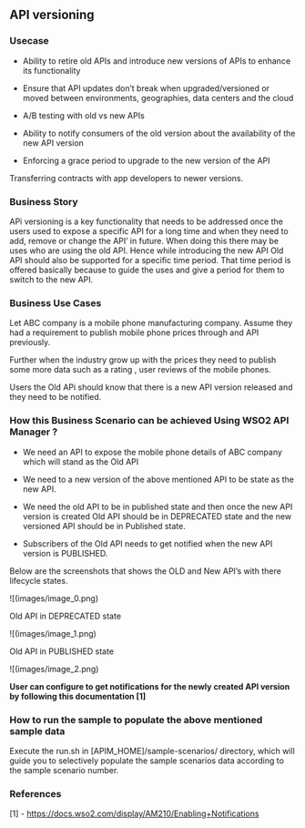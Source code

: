 ## API versioning

### Usecase

* Ability to retire old APIs and introduce new versions of APIs to enhance its functionality

* Ensure that API updates don’t break when upgraded/versioned or moved between environments, geographies, data centers and the cloud

* A/B testing with old vs new APIs

* Ability to notify consumers of the old version about the availability of the new API version

* Enforcing a grace period to upgrade to the new version of the API

Transferring contracts with app developers to newer versions.

### Business Story

APi versioning is a key functionality that needs to be addressed once the users used to expose a specific API for a long time and when they need to add, remove or change the API’ in future. When doing this there may be uses who are using the old API. Hence while introducing the new API Old API should also be supported for a specific time period. That time period is offered basically because to guide the uses and give a period for them to switch to the new API. 

### Business Use Cases

Let ABC company is a mobile phone manufacturing company. Assume they had a requirement to publish  mobile phone prices through and API previously. 

Further when the industry grow up with the prices they need to publish some more data such as a rating , user reviews of the mobile phones. 

Users the Old APi should know that there is a new API version released and they need to be notified. 

### How this Business Scenario can be achieved Using WSO2 API Manager ?

* We need an API to expose the mobile phone details of ABC company which will stand as the Old API

* We need to a new version of the above mentioned API to be state as the new API.

* We need the old API to be in published state and then once the new API version is created Old API should be in DEPRECATED state and the new versioned API should be in Published state.

* Subscribers of the Old API needs to get notified when the new API version is PUBLISHED.

Below are the screenshots that shows the OLD and New API’s with there lifecycle states.

![(images/image_0.png)

Old API in DEPRECATED state

![(images/image_1.png)

Old API in PUBLISHED state

![(images/image_2.png)

 

**User can configure to get notifications for the newly created API version by following this documentation [1]**

### How to run the sample to populate the above mentioned sample data

Execute the run.sh in [APIM_HOME]/sample-scenarios/ directory, which will guide you to selectively populate the sample scenarios data according to the sample scenario number.

### References

[1] - https://docs.wso2.com/display/AM210/Enabling+Notifications


